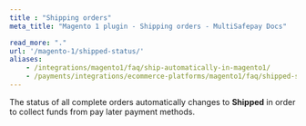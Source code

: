 ```yaml
---
title : "Shipping orders"
meta_title: "Magento 1 plugin - Shipping orders - MultiSafepay Docs"

read_more: "."
url: '/magento-1/shipped-status/'
aliases: 
    - /integrations/magento1/faq/ship-automatically-in-magento1/
    - /payments/integrations/ecommerce-platforms/magento1/faq/shipped-status/
---
```


The status of all complete orders automatically changes to **Shipped** in order to collect funds from pay later payment methods.
